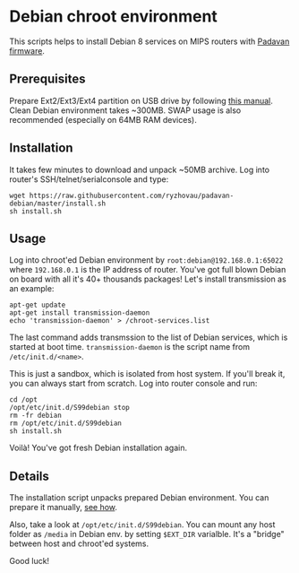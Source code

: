 # Debian chroot environment

This scripts helps to install Debian 8 services on MIPS routers with [Padavan firmware](https://bitbucket.org/padavan/rt-n56u).


## Prerequisites

Prepare Ext2/Ext3/Ext4 partition on USB drive by following [this manual](https://bitbucket.org/padavan/rt-n56u/wiki/EN/HowToConfigureEntware). 
Clean Debian environment takes ~300MB. SWAP usage is also recommended (especially on 64MB RAM devices).

## Installation

It takes few minutes to download and unpack ~50MB archive. Log into router's SSH/telnet/serialconsole and type:
```
wget https://raw.githubusercontent.com/ryzhovau/padavan-debian/master/install.sh
sh install.sh
```

## Usage 

Log into chroot'ed Debian environment by `root:debian@192.168.0.1:65022` where `192.168.0.1` is the IP address of router. You've got full blown Debian on board with all it's 40+ thousands packages! Let's install transmission as an example:
```
apt-get update
apt-get install transmission-daemon
echo 'transmission-daemon' > /chroot-services.list
```
The last command adds transmssion to the list of Debian services, which is started at boot time. `transmission-daemon` is the script name from `/etc/init.d/<name>`.

This is just a sandbox, which is isolated from host system. If you'll break it, you can always start from scratch. Log into router console and run:
```
cd /opt
/opt/etc/init.d/S99debian stop
rm -fr debian
rm /opt/etc/init.d/S99debian
sh install.sh
```
Voilà! You've got fresh Debian installation again.


## Details

The installation script unpacks prepared Debian environment. You can prepare it manually, [see how](https://github.com/ryzhovau/padavan-debian/blob/master/prepare-env.txt). 

Also, take a look at `/opt/etc/init.d/S99debian`. You can mount any host folder as `/media` in Debian env. by setting `$EXT_DIR` varialble. It's a "bridge" between host and chroot'ed systems. 

Good luck!
